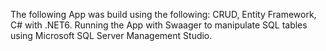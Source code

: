 The following App was build using the following: CRUD, Entity Framework, C# with .NET6. Running the App with Swaager to manipulate SQL tables using Microsoft SQL Server Management Studio.
